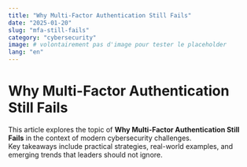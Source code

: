 ```yaml
---
title: "Why Multi-Factor Authentication Still Fails"
date: "2025-01-20"
slug: "mfa-still-fails"
category: "cybersecurity"
image: # volontairement pas d'image pour tester le placeholder
lang: "en"
---
```


# Why Multi-Factor Authentication Still Fails

This article explores the topic of **Why Multi-Factor Authentication Still Fails** in the context of modern cybersecurity challenges.  
Key takeaways include practical strategies, real-world examples, and emerging trends that leaders should not ignore.
